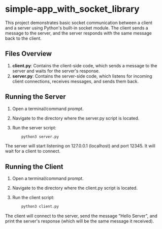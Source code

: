 # simple-app_with_socket_library

This project demonstrates basic socket communication between a client and a server using Python's built-in socket module. The client sends a message to the server, and the server responds with the same message back to the client.

## Files Overview

1. **client.py**: Contains the client-side code, which sends a message to the server and waits for the server's response.
2. **server.py**: Contains the server-side code, which listens for incoming client connections, receives messages, and sends them back.

## Running the Server
1. Open a terminal/command prompt.
2. Navigate to the directory where the server.py script is located.
3. Run the server script:

    ```bash
        python3 server.py

The server will start listening on 127.0.0.1 (localhost) and port 12345. It will wait for a client to connect.


## Running the Client
1. Open a terminal/command prompt.
2. Navigate to the directory where the client.py script is located.
3. Run the client script:

    ```bash
        python3 client.py

The client will connect to the server, send the message "Hello Server", and print the server's response (which will be the same message it received).

